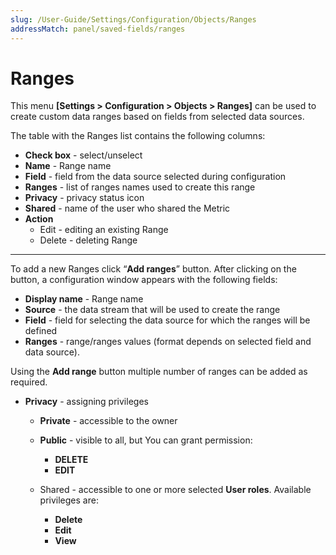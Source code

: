 ```yaml
---
slug: /User-Guide/Settings/Configuration/Objects/Ranges
addressMatch: panel/saved-fields/ranges
---
```


# Ranges

This menu **[Settings > Configuration > Objects > Ranges]** can be used to create custom data ranges based on fields from selected data sources.

The table with the Ranges list contains the following columns:

- **Check box** - select/unselect
- **Name** - Range name
- **Field** - field from the data source selected during configuration
- **Ranges** - list of ranges names used to create this range
- **Privacy** - privacy status icon
- **Shared** - name of the user who shared the Metric
- **Action**
  - Edit - editing an existing Range
  - Delete - deleting Range

---

To add a new Ranges click “**Add ranges**” button. After clicking on the button, a configuration window appears with the following fields:

- **Display name** - Range name
- **Source** - the data stream that will be used to create the range
- **Field** - field for selecting the data source for which the ranges will be defined
- **Ranges** - range/ranges values  (format depends on selected field and data source).

Using the **Add range** button multiple number of ranges can be added as required.

- **Privacy** - assigning privileges 

  - **Private** - accessible to the owner

  - **Public** - visible to all, but You can grant permission:
    - **DELETE**
    - **EDIT**

  - Shared - accessible to one or more selected **User roles**. Available privileges are:
    - **Delete**
    - **Edit**
    - **View**










